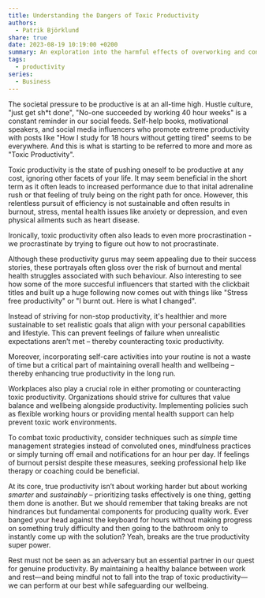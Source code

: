 ```yaml
---
title: Understanding the Dangers of Toxic Productivity
authors:
  - Patrik Björklund
share: true
date: 2023-08-19 10:19:00 +0200
summary: An exploration into the harmful effects of overworking and constant productivity, offering insights on how to maintain a healthy work-life balance.
tags:
  - productivity
series:
  - Business
---
```

The societal pressure to be productive is at an all-time high. Hustle culture, "just get sh\*t done", "No-one succeeded by working 40 hour weeks" is a constant reminder in our social feeds. Self-help books, motivational speakers, and social media influencers who promote extreme productivity with posts like "How I study for 18 hours without getting tired" seems to be everywhere. And this is what is starting to be referred to more and more as "Toxic Productivity".

Toxic productivity is the state of pushing oneself to be productive at any cost, ignoring other facets of your life. It may seem beneficial in the short term as it often leads to increased performance due to that inital adrenaline rush or that feeling of truly being on the right path for once. However, this relentless pursuit of efficiency is not sustainable and often results in burnout, stress, mental health issues like anxiety or depression, and even physical ailments such as heart disease.

Ironically, toxic productivity often also leads to even more procrastination - we procrastinate by trying to figure out how to not procrastinate. 

Although these productivity gurus may seem appealing due to their success stories, these portrayals often gloss over the risk of burnout and mental health struggles associated with such behaviour. Also interesting to see how some of the more succesful influencers that started with the clickbait titles and built up a huge following now comes out with things like "Stress free productivity" or "I burnt out. Here is what I changed".

Instead of striving for non-stop productivity, it's healthier and more sustainable to set realistic goals that align with your personal capabilities and lifestyle. This can prevent feelings of failure when unrealistic expectations aren’t met – thereby counteracting toxic productivity.

Moreover, incorporating self-care activities into your routine is not a waste of time but a critical part of maintaining overall health and wellbeing – thereby enhancing true productivity in the long run.

Workplaces also play a crucial role in either promoting or counteracting toxic productivity. Organizations should strive for cultures that value balance and wellbeing alongside productivity. Implementing policies such as flexible working hours or providing mental health support can help prevent toxic work environments.

To combat toxic productivity, consider techniques such as _simple_ time management strategies instead of convoluted ones, mindfulness practices or simply turning off email and notifications for an hour per day. If feelings of burnout persist despite these measures, seeking professional help like therapy or coaching could be beneficial.

At its core, true productivity isn’t about working harder but about working _smarter_ and _sustainably_ – prioritizing tasks effectively is one thing, getting them done is another. But we should remember that taking breaks are not hindrances but fundamental components for producing quality work. Ever banged your head against the keyboard for hours without making progress on something truly difficulty and then going to the bathroom only to instantly come up with the solution? Yeah, breaks are the true productivity super power. 

Rest must not be seen as an adversary but an essential partner in our quest for genuine productivity. By maintaining a healthy balance between work and rest—and being mindful not to fall into the trap of toxic productivity—we can perform at our best while safeguarding our wellbeing.